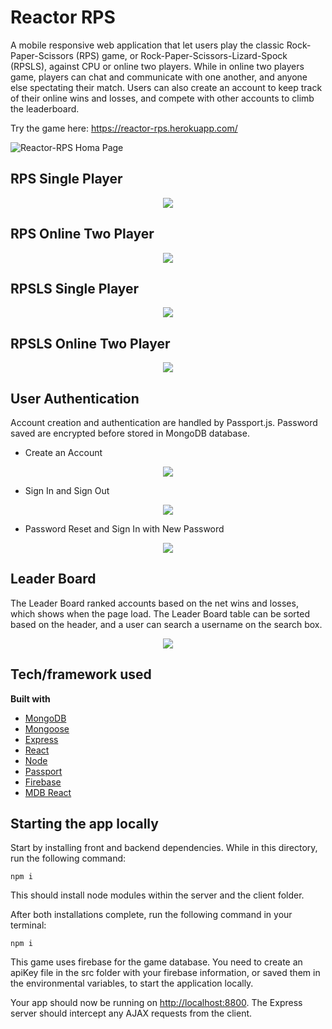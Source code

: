 # Reactor RPS

A mobile responsive web application that let users play the classic Rock-Paper-Scissors (RPS) game, or Rock-Paper-Scissors-Lizard-Spock (RPSLS), against CPU or online two players. While in online two players game, players can chat and communicate with one another, and anyone else spectating their match. Users can also create an account to keep track of their online wins and losses, and compete with other accounts to climb the leaderboard.

Try the game here: https://reactor-rps.herokuapp.com/

![Reactor-RPS Homa Page](https://github.com/ChanRahar/Game-Project/blob/master/Git%20Demo/Reactor-RPS.png) 

## RPS Single Player
<p align="center">
<img  src="https://github.com/ChanRahar/Game-Project/blob/master/Git%20Demo/RPS-Single.gif">
</p>

## RPS Online Two Player
<p align="center">
<img src="https://github.com/ChanRahar/Game-Project/blob/master/Git%20Demo/RPS-Online.gif">
</p>

## RPSLS Single Player
<p align="center">
<img  src="https://github.com/ChanRahar/Game-Project/blob/master/Git%20Demo/RPSLS-Single.gif">
</p>

## RPSLS Online Two Player
<p align="center">
<img src="https://github.com/ChanRahar/Game-Project/blob/master/Git%20Demo/RPSLS-Online.gif">
</p>

## User Authentication
Account creation and authentication are handled by Passport.js. Password saved are encrypted before stored in MongoDB database. 

* Create an Account
<p align="center">
<img  src="https://github.com/ChanRahar/Game-Project/blob/master/Git%20Demo/Sign-Up.gif">
</p>

* Sign In and Sign Out
<p align="center">
<img src="https://github.com/ChanRahar/Game-Project/blob/master/Git%20Demo/Sign-In-Out.gif">
</p>

* Password Reset and Sign In with New Password
<p align="center">
<img src="https://github.com/ChanRahar/Game-Project/blob/master/Git%20Demo/Pass-Reset.gif">
</p>

## Leader Board
The Leader Board ranked accounts based on the net wins and losses, which shows when the page load. The Leader Board table can be sorted based on the header, and a user can search a username on the search box.
<p align="center">
<img src="https://github.com/ChanRahar/Game-Project/blob/master/Git%20Demo/Leader-Board.gif">
</p>

## Tech/framework used

<b>Built with</b>
- [MongoDB](https://www.mongodb.com/)
- [Mongoose](https://mongoosejs.com/)
- [Express](https://expressjs.com/)
- [React](https://reactjs.org/)
- [Node](https://nodejs.org/en/)
- [Passport](http://www.passportjs.org/)
- [Firebase](https://firebase.google.com/)
- [MDB React](https://mdbootstrap.com/docs/react/)

## Starting the app locally

Start by installing front and backend dependencies. While in this directory, run the following command:

```
npm i
```

This should install node modules within the server and the client folder.

After both installations complete, run the following command in your terminal:

```
npm i
```

This game uses firebase for the game database. You need to create an apiKey file in the src folder with your firebase information, or saved them in the environmental variables, to start the application locally.

Your app should now be running on <http://localhost:8800>. The Express server should intercept any AJAX requests from the client.

